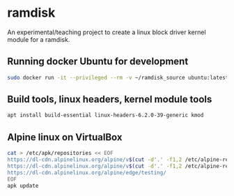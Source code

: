 # ramdisk
An experimental/teaching project to create a linux block driver kernel module for a ramdisk.



## Running docker Ubuntu for development
```bash
sudo docker run -it --privileged --rm -v ~/ramdisk_source ubuntu:latest
```


## Build tools, linux headers, kernel module tools

```bash
apt install build-essential linux-headers-6.2.0-39-generic kmod
```

## Alpine linux on VirtualBox

```bash
cat > /etc/apk/repositories << EOF
https://dl-cdn.alpinelinux.org/alpine/v$(cut -d'.' -f1,2 /etc/alpine-release)/main/
https://dl-cdn.alpinelinux.org/alpine/v$(cut -d'.' -f1,2 /etc/alpine-release)/community/
https://dl-cdn.alpinelinux.org/alpine/edge/testing/
EOF
apk update
```